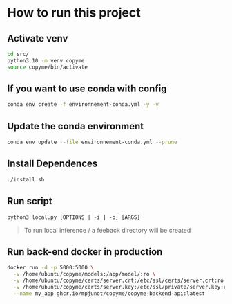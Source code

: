 # How to run this project

## Activate venv

``` bash
cd src/
python3.10 -m venv copyme
source copyme/bin/activate
```

## If you want to use conda with config
``` bash
conda env create -f environnement-conda.yml -y -v
```

## Update the conda environment
``` bash
conda env update --file environnement-conda.yml --prune
```

## Install Dependences

``` bash
./install.sh
```

## Run script

```
python3 local.py [OPTIONS | -i | -o] [ARGS]
```
> To run local inference / a feeback directory will be created

## Run back-end docker in production
``` bash
docker run -d -p 5000:5000 \
  -v /home/ubuntu/copyme/models:/app/model/:ro \
  -v /home/ubuntu/copyme/certs/server.crt:/etc/ssl/certs/server.crt:ro \
  -v /home/ubuntu/copyme/certs/server.key:/etc/ssl/private/server.key:ro \
  --name my_app ghcr.io/mpjunot/copyme/copyme-backend-api:latest
```
